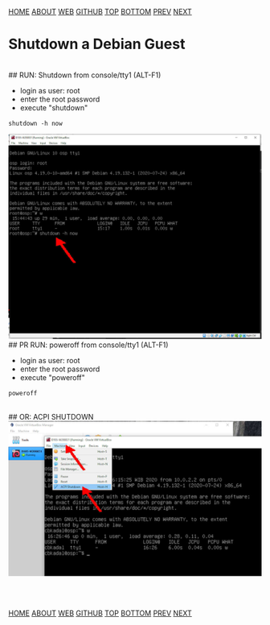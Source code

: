 ---
---

[HOME](index.md)
[ABOUT](README.md)
[WEB](https://osp4diss.vlsm.org/)
[GITHUB](/https://github.com/os2xx/osp4diss)
[TOP](#)
[BOTTOM](#endofpage)
[PREV](osp-002-login.md)
[NEXT](osp-002-putty.md)

# Shutdown a Debian Guest

<br>
## RUN: Shutdown from console/tty1 (ALT-F1)

* login as user: root
* enter the root password
* execute "shutdown"

```
shutdown -h now

```

<img src="pictures/WK-OSP-18.jpg"  width="960">

<br>
## PR RUN: poweroff from console/tty1 (ALT-F1)

* login as user: root
* enter the root password
* execute "poweroff"


```
poweroff

```

<br>
## OR: ACPI SHUTDOWN

<img src="pictures/WK-OSP-19.jpg"  width="960">

<br id="endofpage"><br>

[HOME](index.md)
[ABOUT](README.md)
[WEB](https://osp4diss.vlsm.org/)
[GITHUB](/https://github.com/os2xx/osp4diss)
[TOP](#)
[BOTTOM](#endofpage)
[PREV](osp-002-login.md)
[NEXT](osp-002-putty.md)
<br>

